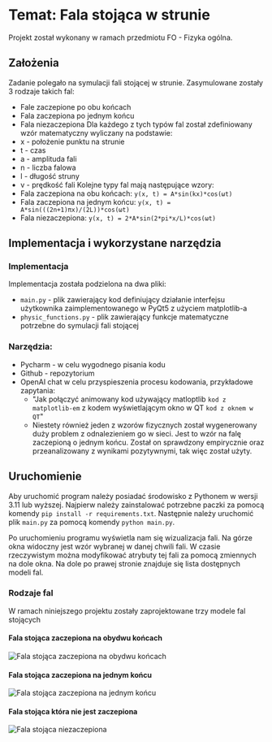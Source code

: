 # Temat: Fala stojąca w strunie
Projekt został wykonany w ramach przedmiotu FO - Fizyka ogólna.

## Założenia
Zadanie polegało na symulacji fali stojącej w strunie. Zasymulowane zostały 3 rodzaje takich fal:
- Fale zaczepione po obu końcach
- Fala zaczepiona po jednym końcu
- Fala niezaczepiona
Dla każdego z tych typów fal został zdefiniowany wzór matematyczny wyliczany na podstawie:
- x - położenie punktu na strunie
- t - czas
- a - amplituda fali
- n - liczba falowa
- l - długość struny
- v - prędkość fali
Kolejne typy fal mają następujące wzory:
- Fala zaczepiona na obu końcach: `y(x, t) = A*sin(kx)*cos(ωt)`
- Fala zaczepiona na jednym końcu: `y(x, t) = A*sin(((2n+1)πx)/(2L))*cos(ωt)`
- Fala niezaczepiona: `y(x, t) = 2*A*sin(2*pi*x/L)*cos(ωt)`

## Implementacja i wykorzystane narzędzia
### Implementacja
Implementacja została podzielona na dwa pliki:
- `main.py` - plik zawierający kod definiujący działanie interfejsu użytkownika zaimplementowanego w PyQt5 z użyciem matplotlib-a
- `physic_functions.py` - plik zawierający funkcje matematyczne potrzebne do symulacji fali stojącej
### Narzędzia:
- Pycharm - w celu wygodnego pisania kodu
- Github - repozytorium
- OpenAI chat w celu przyspieszenia procesu kodowania, przykładowe zapytania:
  - "Jak połączyć animowany kod używający matloptlib `kod z matplotlib-em` z kodem wyświetlającym okno w QT `kod z oknem w QT`"
  - Niestety również jeden z wzorów fizycznych został wygenerowany duży problem z odnalezieniem go w sieci. Jest to wzór na falę zaczepioną o jednym końcu. Został on sprawdzony empirycznie oraz przeanalizowany z wynikami pozytywnymi, tak więc został użyty.

## Uruchomienie
Aby uruchomić program należy posiadać środowisko z Pythonem w wersji 3.11 lub wyższej. 
Najpierw należy zainstalować potrzebne paczki za pomocą komendy `pip install -r requirements.txt`.
Następnie należy uruchomić plik `main.py` za pomocą komendy `python main.py`.

Po uruchomieniu programu wyświetla nam się wizualizacja fali. Na górze okna widoczny jest wzór wybranej w danej chwili fali. W czasie rzeczywistym można modyfikować atrybuty tej fali za pomocą zmiennych na dole okna. Na dole po prawej stronie znajduje się lista dostępnych modeli fal.

### Rodzaje fal
W ramach niniejszego projektu zostały zaprojektowane trzy modele fal stojących

#### Fala stojąca zaczepiona na obydwu końcach
![Fala stojąca zaczepiona na obydwu końcach](documentation/standing_wave_fixed_on_both_ends.gif)

#### Fala stojąca zaczepiona na jednym końcu
![Fala stojąca zaczepiona na jednym końcu](documentation/standing_wave_fixed_on_one_end.gif)

#### Fala stojąca która nie jest zaczepiona
![Fala stojąca niezaczepiona](documentation/standing_wave_not_fixed.gif)
